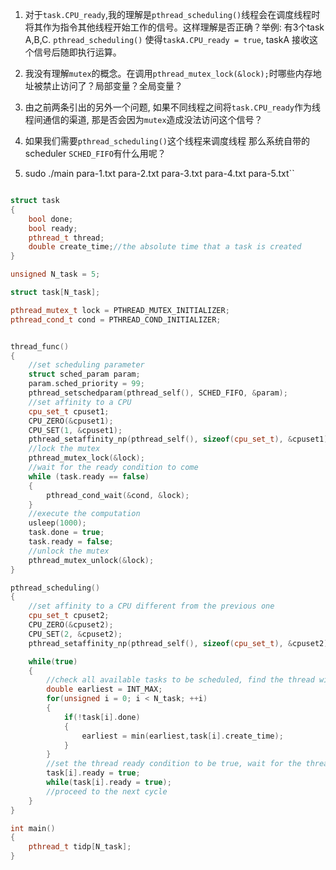 1. 对于``task.CPU_ready``,我的理解是``pthread_scheduling()``线程会在调度线程时将其作为指令其他线程开始工作的信号。这样理解是否正确？举例: 有3个task A,B,C. ``pthread_scheduling()`` 使得``taskA.CPU_ready = true``, taskA 接收这个信号后随即执行运算。
2. 我没有理解``mutex``的概念。在调用``pthread_mutex_lock(&lock);``时哪些内存地址被禁止访问了？局部变量？全局变量？
3. 由之前两条引出的另外一个问题, 如果不同线程之间将``task.CPU_ready``作为线程间通信的渠道, 那是否会因为``mutex``造成没法访问这个信号？
4. 如果我们需要``pthread_scheduling()``这个线程来调度线程 那么系统自带的scheduler ``SCHED_FIFO``有什么用呢？

1. sudo ./main para-1.txt para-2.txt para-3.txt para-4.txt para-5.txt``


```C++

struct task
{
    bool done;
    bool ready;
    pthread_t thread;
    double create_time;//the absolute time that a task is created
}

unsigned N_task = 5;

struct task[N_task];

pthread_mutex_t lock = PTHREAD_MUTEX_INITIALIZER;
pthread_cond_t cond = PTHREAD_COND_INITIALIZER;


thread_func()
{
    //set scheduling parameter
    struct sched_param param;
    param.sched_priority = 99;
    pthread_setschedparam(pthread_self(), SCHED_FIFO, &param);
    //set affinity to a CPU
    cpu_set_t cpuset1;
    CPU_ZERO(&cpuset1);
    CPU_SET(1, &cpuset1);
    pthread_setaffinity_np(pthread_self(), sizeof(cpu_set_t), &cpuset1);
    //lock the mutex
    pthread_mutex_lock(&lock);
    //wait for the ready condition to come
    while (task.ready == false)
    {
        pthread_cond_wait(&cond, &lock);
    }
    //execute the computation
    usleep(1000);
    task.done = true;
    task.ready = false;
    //unlock the mutex
    pthread_mutex_unlock(&lock);
}

pthread_scheduling()
{
    //set affinity to a CPU different from the previous one
    cpu_set_t cpuset2;
    CPU_ZERO(&cpuset2);
    CPU_SET(2, &cpuset2);
    pthread_setaffinity_np(pthread_self(), sizeof(cpu_set_t), &cpuset2);

    while(true)
    {
        //check all available tasks to be scheduled, find the thread with the earliest create time
        double earliest = INT_MAX;
        for(unsigned i = 0; i < N_task; ++i)
        {
            if(!task[i].done)
            {
                earliest = min(earliest,task[i].create_time);
            }
        }
        //set the thread ready condition to be true, wait for the thread function to complete
        task[i].ready = true;
        while(task[i].ready = true);
        //proceed to the next cycle
    }
}

int main()
{
    pthread_t tidp[N_task];
}
```